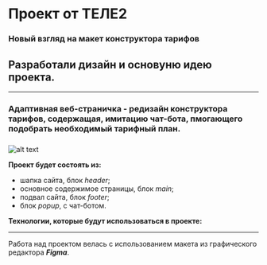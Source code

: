 # Проект от ТЕЛЕ2


### Новый взгляд на макет конструктора тарифов

## Разработали дизайн и основуню идею проекта.

---

### Адаптивная веб-страничка - редизайн конструктора тарифов, содержащая, имитацию чат-бота, пмогающего подобрать необходимый тарифный план.
###

![alt text](https://www.figma.com/file/6WncnW9rQExD5Femf7WSvl/TELE2-%D0%90%D0%BD%D0%B0%D0%BB%D0%B8%D0%B7-%D1%80%D1%8B%D0%BD%D0%BA%D0%B0?node-id=109%3A9)

**Проект будет состоять из:**

- шапка сайта, блок _header_;
- основное содержимое страницы, блок _main_;
- подвал сайта, блок _footer_;
- блок _popup_, с чат-ботом.

**Технологии, которые будут использоваться в проекте:**

---

Работа над проектом велась с использованием макета из графического редактора **_Figma_**.
